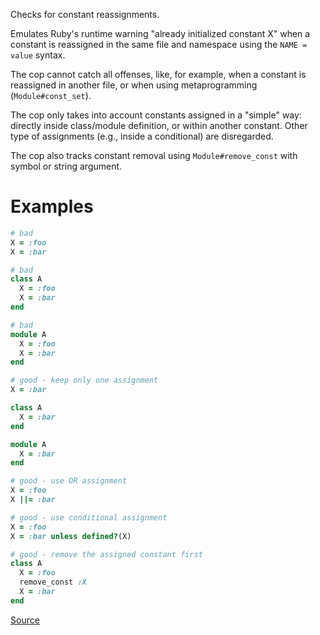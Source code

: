 
Checks for constant reassignments.

Emulates Ruby's runtime warning "already initialized constant X"
when a constant is reassigned in the same file and namespace using the
`NAME = value` syntax.

The cop cannot catch all offenses, like, for example, when a constant
is reassigned in another file, or when using metaprogramming (`Module#const_set`).

The cop only takes into account constants assigned in a "simple" way: directly
inside class/module definition, or within another constant. Other type of assignments
(e.g., inside a conditional) are disregarded.

The cop also tracks constant removal using `Module#remove_const` with symbol
or string argument.

# Examples

```ruby
# bad
X = :foo
X = :bar

# bad
class A
  X = :foo
  X = :bar
end

# bad
module A
  X = :foo
  X = :bar
end

# good - keep only one assignment
X = :bar

class A
  X = :bar
end

module A
  X = :bar
end

# good - use OR assignment
X = :foo
X ||= :bar

# good - use conditional assignment
X = :foo
X = :bar unless defined?(X)

# good - remove the assigned constant first
class A
  X = :foo
  remove_const :X
  X = :bar
end
```

[Source](http://www.rubydoc.info/gems/rubocop/RuboCop/Cop/Lint/ConstantReassignment)
